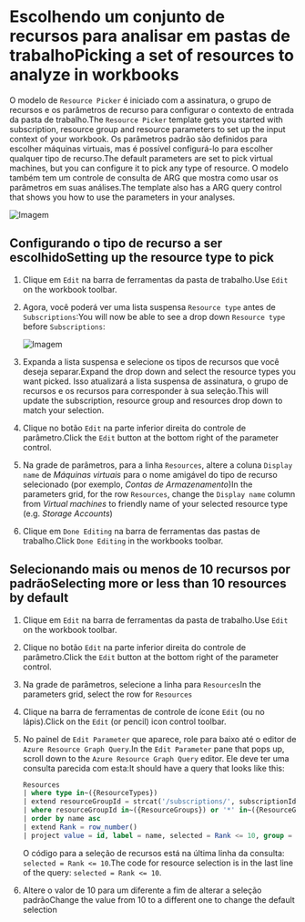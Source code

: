 # <a name="picking-a-set-of-resources-to-analyze-in-workbooks"></a><span data-ttu-id="46bf1-101">Escolhendo um conjunto de recursos para analisar em pastas de trabalho</span><span class="sxs-lookup"><span data-stu-id="46bf1-101">Picking a set of resources to analyze in workbooks</span></span>

<span data-ttu-id="46bf1-102">O modelo de `Resource Picker` é iniciado com a assinatura, o grupo de recursos e os parâmetros de recurso para configurar o contexto de entrada da pasta de trabalho.</span><span class="sxs-lookup"><span data-stu-id="46bf1-102">The `Resource Picker` template gets you started with subscription, resource group and resource parameters to set up the input context of your workbook.</span></span> <span data-ttu-id="46bf1-103">Os parâmetros padrão são definidos para escolher máquinas virtuais, mas é possível configurá-lo para escolher qualquer tipo de recurso.</span><span class="sxs-lookup"><span data-stu-id="46bf1-103">The default parameters are set to pick virtual machines, but you can configure it to pick any type of resource.</span></span> <span data-ttu-id="46bf1-104">O modelo também tem um controle de consulta de ARG que mostra como usar os parâmetros em suas análises.</span><span class="sxs-lookup"><span data-stu-id="46bf1-104">The template also has a ARG query control that shows you how to use the parameters in your analyses.</span></span>

![Imagem](Full.png)

## <a name="setting-up-the-resource-type-to-pick"></a><span data-ttu-id="46bf1-106">Configurando o tipo de recurso a ser escolhido</span><span class="sxs-lookup"><span data-stu-id="46bf1-106">Setting up the resource type to pick</span></span>

1. <span data-ttu-id="46bf1-107">Clique em `Edit` na barra de ferramentas da pasta de trabalho.</span><span class="sxs-lookup"><span data-stu-id="46bf1-107">Use `Edit` on the workbook toolbar.</span></span>
2. <span data-ttu-id="46bf1-108">Agora, você poderá ver uma lista suspensa `Resource type` antes de `Subscriptions`:</span><span class="sxs-lookup"><span data-stu-id="46bf1-108">You will now be able to see a drop down `Resource type` before `Subscriptions`:</span></span>

    ![Imagem](Parameter.png)
3. <span data-ttu-id="46bf1-110">Expanda a lista suspensa e selecione os tipos de recursos que você deseja separar.</span><span class="sxs-lookup"><span data-stu-id="46bf1-110">Expand the drop down and select the resource types you want picked.</span></span> <span data-ttu-id="46bf1-111">Isso atualizará a lista suspensa de assinatura, o grupo de recursos e os recursos para corresponder à sua seleção.</span><span class="sxs-lookup"><span data-stu-id="46bf1-111">This will update the subscription, resource group and resources drop down to match your selection.</span></span>
4. <span data-ttu-id="46bf1-112">Clique no botão `Edit` na parte inferior direita do controle de parâmetro.</span><span class="sxs-lookup"><span data-stu-id="46bf1-112">Click the `Edit` button at the bottom right of the parameter control.</span></span>
5. <span data-ttu-id="46bf1-113">Na grade de parâmetros, para a linha `Resources`, altere a coluna `Display name` de _Máquinas virtuais_ para o nome amigável do tipo de recurso selecionado (por exemplo, _Contas de Armazenamento_)</span><span class="sxs-lookup"><span data-stu-id="46bf1-113">In the parameters grid, for the row `Resources`, change the `Display name` column from _Virtual machines_ to friendly name of your selected resource type (e.g. _Storage Accounts_)</span></span>
6. <span data-ttu-id="46bf1-114">Clique em `Done Editing` na barra de ferramentas das pastas de trabalho.</span><span class="sxs-lookup"><span data-stu-id="46bf1-114">Click `Done Editing` in the workbooks toolbar.</span></span>

## <a name="selecting-more-or-less-than-10-resources-by-default"></a><span data-ttu-id="46bf1-115">Selecionando mais ou menos de 10 recursos por padrão</span><span class="sxs-lookup"><span data-stu-id="46bf1-115">Selecting more or less than 10 resources by default</span></span>

1. <span data-ttu-id="46bf1-116">Clique em `Edit` na barra de ferramentas da pasta de trabalho.</span><span class="sxs-lookup"><span data-stu-id="46bf1-116">Use `Edit` on the workbook toolbar.</span></span>
2. <span data-ttu-id="46bf1-117">Clique no botão `Edit` na parte inferior direita do controle de parâmetro.</span><span class="sxs-lookup"><span data-stu-id="46bf1-117">Click the `Edit` button at the bottom right of the parameter control.</span></span>
3. <span data-ttu-id="46bf1-118">Na grade de parâmetros, selecione a linha para `Resources`</span><span class="sxs-lookup"><span data-stu-id="46bf1-118">In the parameters grid, select the row for `Resources`</span></span>
4. <span data-ttu-id="46bf1-119">Clique na barra de ferramentas de controle de ícone `Edit` (ou no lápis).</span><span class="sxs-lookup"><span data-stu-id="46bf1-119">Click on the `Edit` (or pencil) icon control toolbar.</span></span>
5. <span data-ttu-id="46bf1-120">No painel de `Edit Parameter` que aparece, role para baixo até o editor de `Azure Resource Graph Query`.</span><span class="sxs-lookup"><span data-stu-id="46bf1-120">In the `Edit Parameter` pane that pops up, scroll down to the `Azure Resource Graph Query` editor.</span></span> <span data-ttu-id="46bf1-121">Ele deve ter uma consulta parecida com esta:</span><span class="sxs-lookup"><span data-stu-id="46bf1-121">It should have a query that looks like this:</span></span>
    ```sql
    Resources
    | where type in~({ResourceTypes})
    | extend resourceGroupId = strcat('/subscriptions/', subscriptionId, '/resourceGroups/', resourceGroup)
    | where resourceGroupId in~({ResourceGroups}) or '*' in~({ResourceGroups})
    | order by name asc
    | extend Rank = row_number()
    | project value = id, label = name, selected = Rank <= 10, group = resourceGroup
    ```
    <span data-ttu-id="46bf1-122">O código para a seleção de recursos está na última linha da consulta: `selected = Rank <= 10`.</span><span class="sxs-lookup"><span data-stu-id="46bf1-122">The code for resource selection is in the last line of the query: `selected = Rank <= 10`.</span></span> 

6. <span data-ttu-id="46bf1-123">Altere o valor de 10 para um diferente a fim de alterar a seleção padrão</span><span class="sxs-lookup"><span data-stu-id="46bf1-123">Change the value from 10 to a different one to change the default selection</span></span>